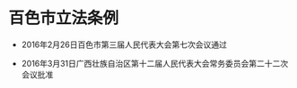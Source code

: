 # 百色市立法条例

- 2016年2月26日百色市第三届人民代表大会第七次会议通过

- 2016年3月31日广西壮族自治区第十二届人民代表大会常务委员会第二十二次会议批准

<!-- INFO END -->

